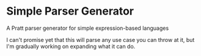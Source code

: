 # Simple Parser Generator

A Pratt parser generator for simple expression-based languages

I can't promise yet that this will parse any use case you can throw at it, but I'm gradually working on expanding what it can do.
